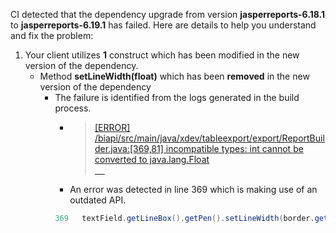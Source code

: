 CI detected that the dependency upgrade from version **jasperreports-6.18.1** to **jasperreports-6.19.1** has failed. Here are details to help you understand and fix the problem:
1. Your client utilizes **1** construct which has been modified in the new version of the dependency.
   * <summary>Method <b>setLineWidth(float)</b> which has been <b>removed</b> in the new version of the dependency</summary>
            
        *  <summary>The failure is identified from the logs generated in the build process. </summary>
          
            *   >[[ERROR] /biapi/src/main/java/xdev/tableexport/export/ReportBuilder.java:[369,81] incompatible types: int cannot be converted to java.lang.Float<br>&nbsp;&nbsp;&nbsp;&nbsp;](https://github.com/chains-project/breaking-good/actions/runs/8110103454/job/22166641300#step:4:1534)
            *   An error was detected in line 369 which is making use of an outdated API.
             ``` java
             369   textField.getLineBox().getPen().setLineWidth(border.getLineWidth());
            ```
            


